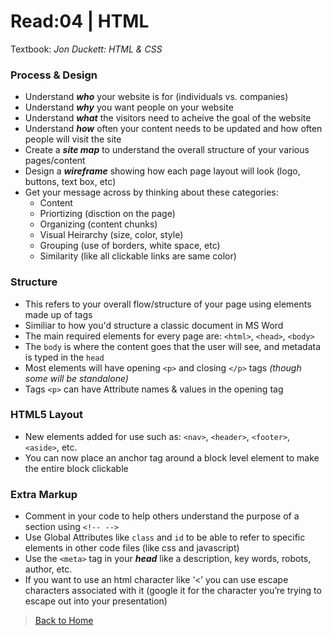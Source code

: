 # Read:04 \| HTML 
Textbook: _Jon Duckett: HTML & CSS_

### Process & Design
- Understand **_who_** your website is for (individuals vs. companies)
- Understand **_why_** you want people on your website
- Understand **_what_** the visitors need to acheive the goal of the website
- Understand **_how_** often your content needs to be updated and how often people will visit the site
- Create a **_site map_** to understand the overall structure of your various pages/content
- Design a **_wireframe_** showing how each page layout will look (logo, buttons, text box, etc)
- Get your message across by thinking about these categories: 
   - Content
   - Priortizing (disction on the page)
   - Organizing (content chunks)
   - Visual Heirarchy (size, color, style)
   - Grouping (use of borders, white space, etc)
   - Similarity (like all clickable links are same color)


### Structure
- This refers to your overall flow/structure of your page using elements made up of tags
- Similiar to how you'd structure a classic document in MS Word
- The main required elements for every page are: ```<html>```, ```<head>```, ```<body>```
- The ```body``` is where the content goes that the user will see, and metadata is typed in the ```head```
- Most elements will have opening ```<p>``` and closing ```</p>``` tags *(though some will be standalone)*
- Tags ```<p>``` can have Attribute names & values in the opening tag


### HTML5 Layout
- New elements added for use such as: ```<nav>```, ```<header>```, ```<footer>```, ```<aside>```, etc.
- You can now place an anchor tag around a block level element to make the entire block clickable


### Extra Markup
- Comment in your code to help others understand the purpose of a section using ```<!-- -->```
- Use Global Attributes like ```class``` and ```id``` to be able to refer to specific elements in other code files (like css and javascript)
- Use the ```<meta>``` tag in your **_head_** like a description, key words, robots, author, etc. 
- If you want to use an html character like ‘<’ you can use escape characters associated with it (google it for the character you’re trying to escape out into your presentation)




> [Back to Home](README.md)